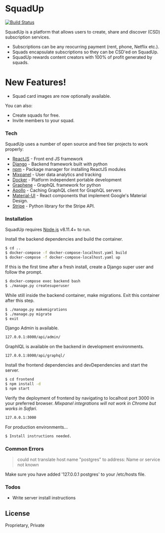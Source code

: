 # SquadUp

[![Build Status](https://travis-ci.org/joemccann/dillinger.svg?branch=master)](https://github.com/veyorokon/SquadUp)

SquadUp is a platform that allows users to create, share and discover (CSD) subscription services.

  - Subscriptions can be any reocurring payment (rent, phone, Netflix etc.).
  - Squads encapsulate subscriptions so they can be CSD'ed on SquadUp.
  - SquadUp rewards content creators with 100% of profit generated by squads.

# New Features!

  - Squad card images are now optionally available.


You can also:
  - Create squads for free.
  - Invite members to your squad.

### Tech

SquadUp uses a number of open source and free tier projects to work properly:

* [ReactJS] - Front end JS framework
* [Django] - Backend framework built with python
* [npm] - Package manager for installing ReactJS modules
* [Mixpanel] - User data analytics and tracking
* [Docker] - Platform independent portable development
* [Graphene] - GraphQL framework for python
* [Apollo] - Caching GraphQL client for GraphQL servers
* [Material-UI] - React components that implement Google's Material Design.
* [Stripe] - Python library for the Stripe API.

### Installation

SquadUp requires [Node.js](https://nodejs.org/) v8.11.4+ to run.

Install the backend dependencies and build the container.

```sh
$ cd ..
$ docker-compose -f docker-compose-localhost.yaml build
$ docker-compose -f docker-compose-localhost.yaml up
```

If this is the first time after a fresh install, create a Django super user and follow the prompt.

```sh
$ docker-compose exec backend bash
$ ./manage.py createsuperuser
```

While still inside the backend container, make migrations. Exit this container after this step.

```sh
$ ./manage.py makemigrations
$ ./manage.py migrate
$ exit
```

Django Admin is available.

```sh
127.0.0.1:8000/api/admin/
```

GraphIQL is available on the backend in development environments.

```sh
127.0.0.1:8000/api/graphql/
```

Install the frontend dependencies and devDependencies and start the server.

```sh
$ cd frontend
$ npm install -d
$ npm start
```

Verify the deployment of frontend by navigating to localhost port 3000 in your preferred browser. *Mixpanel integrations will not work in Chrome but works in Safari.*

```sh
127.0.0.1:3000
```

For production environments...

```sh
$ Install instructions needed.
```

### Common Errors
> could not translate host name "postgres" to address: Name or service not known

Make sure you have added '127.0.0.1 postgres' to your /etc/hosts file.


### Todos

 - Write server install instructions

License
----

Proprietary, Private


   [ReactJS]: <https://github.com/facebook/react>
   [Django]: <https://github.com/django/django>
   [npm]: <https://github.com/npm/cli>
   [Mixpanel]: <https://github.com/mixpanel/mixpanel-js>
   [Docker]: <https://github.com/docker>
   [Graphene]: <https://github.com/graphql-python/graphene>
   [Apollo]: <https://github.com/apollographql/apollo-client>
   [Material-UI]: <https://github.com/mui-org/material-ui>
   [Stripe]: <https://github.com/stripe/stripe-python>
   
